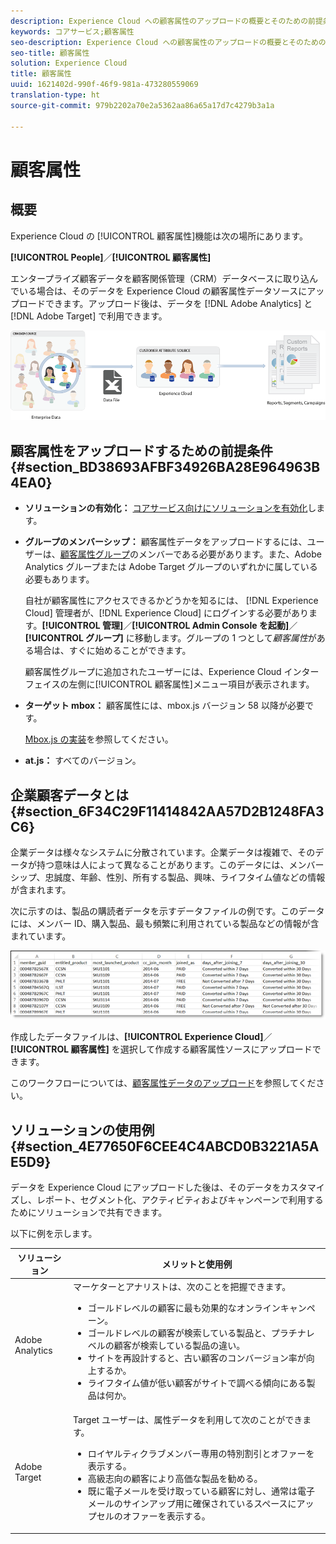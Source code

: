 ```yaml
---
description: Experience Cloud への顧客属性のアップロードの概要とそのための前提条件に関する情報です。
keywords: コアサービス;顧客属性
seo-description: Experience Cloud への顧客属性のアップロードの概要とそのための前提条件に関する情報です。
seo-title: 顧客属性
solution: Experience Cloud
title: 顧客属性
uuid: 1621402d-990f-46f9-981a-473280559069
translation-type: ht
source-git-commit: 979b2202a70e2a5362aa86a65a17d7c4279b3a1a

---
```



# 顧客属性

## 概要

Experience Cloud の [!UICONTROL 顧客属性]機能は次の場所にあります。

**[!UICONTROL People]**／**[!UICONTROL 顧客属性]**

エンタープライズ顧客データを顧客関係管理（CRM）データベースに取り込んでいる場合は、そのデータを Experience Cloud の顧客属性データソースにアップロードできます。アップロード後は、データを [!DNL Adobe Analytics] と [!DNL Adobe Target] で利用できます。

![](assets/custom_reports.png)

## 顧客属性をアップロードするための前提条件 {#section_BD38693AFBF34926BA28E964963B4EA0}


* **ソリューションの有効化：** [コアサービス向けにソリューションを有効化](../core-services/core-services.md#concept_07ED1D5C64234E77976E6D572E78FB9C)します。

* **グループのメンバーシップ：** 顧客属性データをアップロードするには、ユーザーは、[顧客属性グループ](../admin-getting-started/admin-getting-started.md#task_3295A85536BF48899A1AB40D207E77E9)のメンバーである必要があります。また、Adobe Analytics グループまたは Adobe Target グループのいずれかに属している必要もあります。

   自社が顧客属性にアクセスできるかどうかを知るには、 [!DNL Experience Cloud] 管理者が、[!DNL Experience Cloud] にログインする必要があります。**[!UICONTROL 管理]**／**[!UICONTROL Admin Console を起動]**／**[!UICONTROL グループ]** に移動します。グループの 1 つとして*顧客属性*がある場合は、すぐに始めることができます。

   顧客属性グループに追加されたユーザーには、Experience Cloud インターフェイスの左側に[!UICONTROL 顧客属性]メニュー項目が表示されます。

* **ターゲット mbox：** 顧客属性には、mbox.js バージョン 58 以降が必要です。


   [Mbox.js の実装](https://marketing.adobe.com/resources/help/ja_JP/target/ov/?f=t_mbox_download)を参照してください。

* **at.js：** すべてのバージョン。




## 企業顧客データとは{#section_6F34C29F11414842AA57D2B1248FA3C6}

企業データは様々なシステムに分散されています。企業データは複雑で、そのデータが持つ意味は人によって異なることがあります。このデータには、メンバーシップ、忠誠度、年齢、性別、所有する製品、興味、ライフタイム値などの情報が含まれます。

次に示すのは、製品の購読者データを示すデータファイルの例です。このデータには、メンバー ID、購入製品、最も頻繁に利用されている製品などの情報が含まれています。

![](assets/01_crs_usecase.png)

作成したデータファイルは、**[!UICONTROL Experience Cloud]**／**[!UICONTROL 顧客属性]** を選択して作成する顧客属性ソースにアップロードできます。

このワークフローについては、[顧客属性データのアップロード](../attributes/t-crs-usecase.md#task_BCC327B2A0EF4A1BBB2934013AB92B78)を参照してください。

## ソリューションの使用例 {#section_4E77650F6CEE4C4ABCD0B3221A5AE5D9}

データを Experience Cloud にアップロードした後は、そのデータをカスタマイズし、レポート、セグメント化、アクティビティおよびキャンペーンで利用するためにソリューションで共有できます。

以下に例を示します。

| ソリューション | メリットと使用例 |
|--- |--- |
| Adobe Analytics | マーケターとアナリストは、次のことを把握できます。<ul><li>ゴールドレベルの顧客に最も効果的なオンラインキャンペーン。</li><li>ゴールドレベルの顧客が検索している製品と、プラチナレベルの顧客が検索している製品の違い。</li><li>サイトを再設計すると、古い顧客のコンバージョン率が向上するか。</li><li>ライフタイム値が低い顧客がサイトで調べる傾向にある製品は何か。</li></ul> |
| Adobe Target | Target ユーザーは、属性データを利用して次のことができます。<ul><li>ロイヤルティクラブメンバー専用の特別割引とオファーを表示する。</li><li>高級志向の顧客により高価な製品を勧める。</li><li>既に電子メールを受け取っている顧客に対し、通常は電子メールのサインアップ用に確保されているスペースにアップセルのオファーを表示する。</li></ul> |
